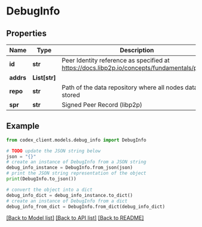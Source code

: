 # DebugInfo


## Properties

Name | Type | Description | Notes
------------ | ------------- | ------------- | -------------
**id** | **str** | Peer Identity reference as specified at https://docs.libp2p.io/concepts/fundamentals/peers/ | [optional] 
**addrs** | **List[str]** |  | [optional] 
**repo** | **str** | Path of the data repository where all nodes data are stored | [optional] 
**spr** | **str** | Signed Peer Record (libp2p) | [optional] 

## Example

```python
from codex_client.models.debug_info import DebugInfo

# TODO update the JSON string below
json = "{}"
# create an instance of DebugInfo from a JSON string
debug_info_instance = DebugInfo.from_json(json)
# print the JSON string representation of the object
print(DebugInfo.to_json())

# convert the object into a dict
debug_info_dict = debug_info_instance.to_dict()
# create an instance of DebugInfo from a dict
debug_info_from_dict = DebugInfo.from_dict(debug_info_dict)
```
[[Back to Model list]](../README.md#documentation-for-models) [[Back to API list]](../README.md#documentation-for-api-endpoints) [[Back to README]](../README.md)


